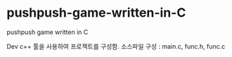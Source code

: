 # pushpush-game-written-in-C
pushpush game written in C


Dev c++ 툴을 사용하여 프로젝트를 구성함.
소스파일 구성 : main.c, func.h, func.c
